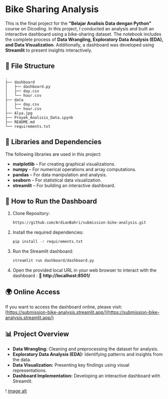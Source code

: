 # Bike Sharing Analysis

This is the final project for the **"Belajar Analisis Data dengan Python"** course on Dicoding. In this project, I conducted an analysis and built an interactive dashboard using a bike-sharing dataset. The notebook includes the complete process of **Data Wrangling, Exploratory Data Analysis (EDA), and Data Visualization**. Additionally, a dashboard was developed using **Streamlit** to present insights interactively.

## 📁 File Structure
```
.
├── dashboard
│   ├── dashboard.py
│   ├── day.csv
│   └── hour.csv
├── data
│   ├── day.csv
│   └── hour.csv
├── Alya.jpg
├── Proyek_Analisis_Data.ipynb
├── README.md
└── requirements.txt
```

## 📌 Libraries and Dependencies
The following libraries are used in this project:

- **matplotlib** – For creating graphical visualizations.
- **numpy** – For numerical operations and array computations.
- **pandas** – For data manipulation and analysis.
- **seaborn** – For statistical data visualization.
- **streamlit** – For building an interactive dashboard.

## 🚀 How to Run the Dashboard
1. Clone Repository:
   ```bash
   https://github.com/ArdianBahri/submission-bike-analysis.git
   ```
2. Install the required dependencies:
   ```bash
   pip install -r requirements.txt
   ```
3. Run the Streamlit dashboard:
   ```bash
   streamlit run dashboard/dashboard.py
   ```
4. Open the provided local URL in your web browser to interact with the dashboard : 📍 **http://localhost:8501/**

## 🌍 Online Access
If you want to access the dashboard online, please visit:
[https://submission-bike-analysis.streamlit.app/](https://submission-bike-analysis.streamlit.app/)

## 📊 Project Overview
- **Data Wrangling:** Cleaning and preprocessing the dataset for analysis.
- **Exploratory Data Analysis (EDA):** Identifying patterns and insights from the data.
- **Data Visualization:** Presenting key findings using visual representations.
- **Dashboard Implementation:** Developing an interactive dashboard with Streamlit.

! [image alt](https://github.com/ArdianBahri/submission-bike-analysis/blob/6c4f4595eaef2ddb2c2be0322c677fb596c05d25/screenshot.jpg)
